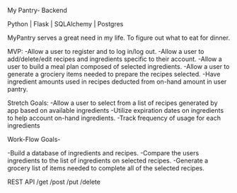 My Pantry- Backend

Python | Flask | SQLAlchemy | Postgres

MyPantry serves a great need in my life.  To figure out what to eat for dinner.


MVP:
-Allow a user to register and to log in/log out.
-Allow a user to add/delete/edit recipes and ingredients specific to their account.
-Allow a user to build a meal plan composed of selected ingredients.
-Allow a user to generate a grociery items needed to prepare the recipes selected.
-Have ingredient amounts used in recipes deducted from on-hand amount in user pantry.


Stretch Goals:
-Allow a user to select from a list of recipes generated by app based on available ingredients
-Utilize expiration dates on ingredients to help account on-hand ingredients.
-Track frequency of usage for each ingredients



Work-Flow Goals-

-Build a database of ingredients and recipes.
-Compare the users ingredients to the list of ingredients on selected recipes.
-Generate a grocery list of items needed to complete all of the selected recipes.


REST API
/get
/post
/put
/delete